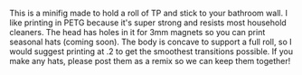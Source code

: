 This is a minifig made to hold a roll of TP and stick to your bathroom wall. I like printing in PETG because it's super strong and resists most household cleaners. The head has holes in it for 
3mm magnets so you can print seasonal hats (coming soon).
The body is concave to support a full roll, so I would suggest printing at .2 to get the smoothest transitions possible. If you make 
any hats, please post them as a remix so we can keep them together!
